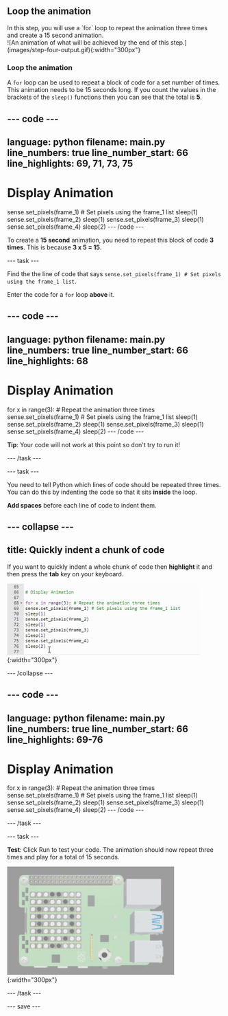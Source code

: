 ## Loop the animation

<div style="display: flex; flex-wrap: wrap">
<div style="flex-basis: 200px; flex-grow: 1; margin-right: 15px;">
In this step, you will use a `for` loop to repeat the animation three times and create a 15 second animation. 
</div>
<div>
![An animation of what will be achieved by the end of this step.](images/step-four-output.gif){:width="300px"}
</div>
</div>

### Loop the animation

A `for` loop can be used to repeat a block of code for a set number of times. This animation needs to be 15 seconds long. If you count the values in the brackets of the `sleep()` functions then you can see that the total is **5**. 

--- code ---
---
language: python
filename: main.py
line_numbers: true
line_number_start: 66
line_highlights: 69, 71, 73, 75
---
# Display Animation

sense.set_pixels(frame_1) # Set pixels using the frame_1 list
sleep(1)
sense.set_pixels(frame_2)
sleep(1)
sense.set_pixels(frame_3)
sleep(1)
sense.set_pixels(frame_4)
sleep(2)
--- /code ---

To create a **15 second** animation, you need to repeat this block of code **3 times**. This is because **3 x 5 = 15**.

--- task ---

Find the the line of code that says `sense.set_pixels(frame_1) # Set pixels using the frame_1 list`.

Enter the code for a `for` loop **above** it. 

--- code ---
---
language: python
filename: main.py
line_numbers: true
line_number_start: 66
line_highlights: 68
---
# Display Animation

for x in range(3): # Repeat the animation three times
sense.set_pixels(frame_1) # Set pixels using the frame_1 list
sleep(1)
sense.set_pixels(frame_2)
sleep(1)
sense.set_pixels(frame_3)
sleep(1)
sense.set_pixels(frame_4)
sleep(2)
--- /code ---

**Tip**: Your code will not work at this point so don't try to run it!

--- /task ---

--- task ---

You need to tell Python which lines of code should be repeated three times. You can do this by indenting the code so that it sits **inside** the loop.

**Add spaces** before each line of code to indent them.

--- collapse ---
---
title: Quickly indent a chunk of code
---

If you want to quickly indent a whole chunk of code then **highlight** it and then press the **tab** key on your keyboard. 

![An animation showing a chunk of code being indented in one go by using the tab key.](images/tab-code.gif){:width="300px"}

--- /collapse ---

--- code ---
---
language: python
filename: main.py
line_numbers: true
line_number_start: 66
line_highlights: 69-76
---
# Display Animation

for x in range(3): # Repeat the animation three times
  sense.set_pixels(frame_1) # Set pixels using the frame_1 list
  sleep(1)
  sense.set_pixels(frame_2)
  sleep(1)
  sense.set_pixels(frame_3)
  sleep(1)
  sense.set_pixels(frame_4)
  sleep(2)
--- /code ---

--- /task ---

--- task ---

**Test**: Click Run to test your code. The animation should now repeat three times and play for a total of 15 seconds. 

![An animation of what will be achieved by the end of this step.](images/step-four-output.gif){:width="300px"}

--- /task ---

--- save ---